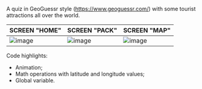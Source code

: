 A quiz in GeoGuessr style (https://www.geoguessr.com/) with some tourist attractions all over the world.

| SCREEN "HOME" | SCREEN "PACK" | SCREEN "MAP" |
| ------------- | ------------- | ------------- |
| ![image](https://github.com/user-attachments/assets/60c96217-ea83-4174-bf38-eef938ab80e1) | ![image](https://github.com/user-attachments/assets/c7f8f329-8250-488b-9880-9548aeec316d) | ![image](https://github.com/user-attachments/assets/ef7afbb8-8d9a-403f-906d-3360055eb35d) |

Code highlights:
- Animation;
- Math operations with latitude and longitude values;
- Global variable.
